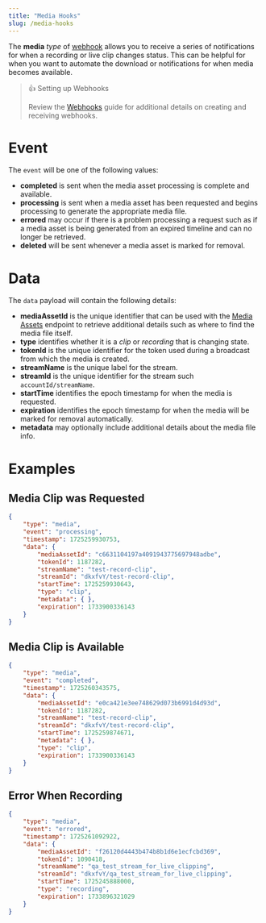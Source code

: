 ```yaml
---
title: "Media Hooks"
slug: /media-hooks
---
```

The **media** _type_ of [webhook](/millicast/webhooks/index.md) allows you to receive a series of notifications for when a recording or live clip changes status. This can be helpful for when you want to automate the download or notifications for when media becomes available.

> 👍 Setting up Webhooks
> 
> Review the [Webhooks](/millicast/webhooks/index.md) guide for additional details on creating and receiving webhooks.

# Event

The `event` will be one of the following values:

- **completed** is sent when the media asset processing is complete and available.
- **processing** is sent when a media asset has been requested and begins processing to generate the appropriate media file.
- **errored** may occur if there is a problem processing a request such as if a media asset is being generated from an expired timeline and can no longer be retrieved.
- **deleted** will be sent whenever a media asset is marked for removal.

# Data

The `data` payload will contain the following details:

- **mediaAssetId** is the unique identifier that can be used with the [Media Assets](/millicast/api/media-assets-list-media-assets.api.mdx) endpoint to retrieve additional details such as where to find the media file itself.
- **type** identifies whether it is a _clip_ or _recording_ that is changing state.
- **tokenId** is the unique identifier for the token used during a broadcast from which the media is created.
- **streamName** is the unique label for the stream.
- **streamId** is the unique identifier for the stream such `accountId/streamName`.
- **startTime** identifies the epoch timestamp for when the media is requested.
- **expiration** identifies the epoch timestamp for when the media will be marked for removal automatically.
- **metadata** may optionally include additional details about the media file info.

# Examples

## Media Clip was Requested

```json
{
    "type": "media",
    "event": "processing",
    "timestamp": 1725259930753,
    "data": {
        "mediaAssetId": "c6631104197a4091943775697948adbe",
        "tokenId": 1187282,
        "streamName": "test-record-clip",
        "streamId": "dkxfvY/test-record-clip",
        "startTime": 1725259930643,
        "type": "clip",
        "metadata": { },
        "expiration": 1733900336143
    }
}
```

## Media Clip is Available

```json
{
    "type": "media",
    "event": "completed",
    "timestamp": 1725260343575,
    "data": {
        "mediaAssetId": "e0ca421e3ee748629d073b6991d4d93d",
        "tokenId": 1187282,
        "streamName": "test-record-clip",
        "streamId": "dkxfvY/test-record-clip",
        "startTime": 1725259874671,
        "metadata": { },
        "type": "clip",
        "expiration": 1733900336143
    }
}
```

## Error When Recording

```json
{
    "type": "media",
    "event": "errored",
    "timestamp": 1725261092922,
    "data": {
        "mediaAssetId": "f26120d4443b474b8b1d6e1ecfcbd369",
        "tokenId": 1090418,
        "streamName": "qa_test_stream_for_live_clipping",
        "streamId": "dkxfvY/qa_test_stream_for_live_clipping",
        "startTime": 1725245888000,
        "type": "recording",
        "expiration": 1733896321029
    }
}
```
